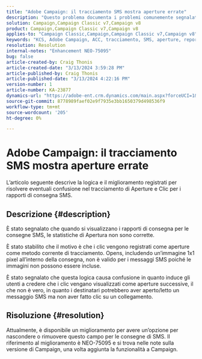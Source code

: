 ```yaml
---
title: "Adobe Campaign: il tracciamento SMS mostra aperture errate"
description: "Questo problema documenta i problemi comunemente segnalati con il tracciamento della consegna SMS che mostra aperture non corrette nei rapporti di consegna"
solution: Campaign,Campaign Classic v7,Campaign v8
product: Campaign,Campaign Classic v7,Campaign v8
applies-to: "Campaign Classic,Campaign,Campaign Classic v7,Campaign v8"
keywords: "KCS, Adobe Campaign, ACC, tracciamento, SMS, aperture, reporting"
resolution: Resolution
internal-notes: "Enhancement NEO-75095"
bug: false
article-created-by: Craig Thonis
article-created-date: "3/13/2024 3:59:28 PM"
article-published-by: Craig Thonis
article-published-date: "3/13/2024 4:22:16 PM"
version-number: 1
article-number: KA-23877
dynamics-url: "https://adobe-ent.crm.dynamics.com/main.aspx?forceUCI=1&pagetype=entityrecord&etn=knowledgearticle&id=5b0416a9-52e1-ee11-904d-6045bd006079"
source-git-commit: 8778989faef02e9f7935e3bb1650379d498536f9
workflow-type: tm+mt
source-wordcount: '205'
ht-degree: 0%

---
```


# Adobe Campaign: il tracciamento SMS mostra aperture errate


L’articolo seguente descrive la logica e il miglioramento registrati per risolvere eventuali confusione nel tracciamento di Aperture e Clic per i rapporti di consegna SMS.

## Descrizione {#description}


È stato segnalato che quando si visualizzano i rapporti di consegna per le consegne SMS, le statistiche di Apertura non sono corrette.

È stato stabilito che il motivo è che i clic vengono registrati come aperture come metodo corrente di tracciamento. Opens, includendo un’immagine 1x1 pixel all’interno della consegna, non è valido per i messaggi SMS poiché le immagini non possono essere incluse.

È stato segnalato che questa logica causa confusione in quanto induce gli utenti a credere che i clic vengano visualizzati come aperture successive, il che non è vero, in quanto i destinatari potrebbero aver aperto/letto un messaggio SMS ma non aver fatto clic su un collegamento.


## Risoluzione {#resolution}


Attualmente, è disponibile un miglioramento per avere un’opzione per nascondere o rimuovere questo campo per le consegne di SMS. Il riferimento al miglioramento è NEO-75095 e si trova nelle note sulla versione di Campaign, una volta aggiunta la funzionalità a Campaign.
